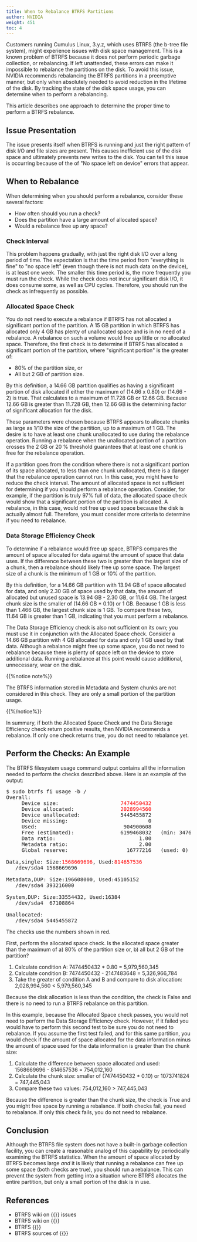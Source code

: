 ```yaml
---
title: When to Rebalance BTRFS Partitions
author: NVIDIA
weight: 451
toc: 4
---
```


Customers running Cumulus Linux, 3.y.z, which uses BTRFS (the b-tree file system), might experience issues with disk space management. This is a known problem of BTRFS because it does not perform periodic garbage collection, or rebalancing. If left unattended, these errors can make it impossible to rebalance the partitions on the disk. To avoid this issue, NVIDIA recommends rebalancing the BTRFS partitions in a preemptive manner, but only when absolutely needed to avoid reduction in the lifetime of the disk. By tracking the state of the disk space usage, you can determine when to perform a rebalancing.

This article describes one approach to determine the proper time to perform a BTRFS rebalance.

## Issue Presentation

The issue presents itself when BTRFS is running and just the right pattern of disk I/O and file sizes are present. This causes inefficient use of the disk space and ultimately prevents new writes to the disk. You can tell this issue is occurring because of the of "No space left on device" errors that appear.

## When to Rebalance

When determining when you should perform a rebalance, consider these several factors:

- How often should you run a check?
- Does the partition have a large amount of allocated space?
- Would a rebalance free up any space?

### Check Interval

This problem happens gradually, with just the right disk I/O over a long period of time. The expectation is that the time period from "everything is fine" to "no space left" (even though there is not much data on the device), is at least one week. The smaller this time period is, the more frequently you must run the check. While the check does not incur significant disk I/O, it does consume some, as well as CPU cycles. Therefore, you should run the check as infrequently as possible.

### Allocated Space Check

You do not need to execute a rebalance if BTRFS has not allocated a significant portion of the partition. A 15 GB partition in which BTRFS has allocated only 4 GB has plenty of unallocated space and is in no need of a rebalance. A rebalance on such a volume would free up little or no allocated space. Therefore, the first check is to determine if BTRFS has allocated a significant portion of the partition, where "significant portion" is the greater of:

- 80% of the partition size, or
- All but 2 GB of partition size.

By this definition, a 14.66 GB partition qualifies as having a significant portion of disk allocated if either the maximum of (14.66 x 0.80) or (14.66 - 2) is true. That calculates to a maximum of 11.728 GB or 12.66 GB. Because 12.66 GB is greater than 11.728 GB, then 12.66 GB is the determining factor of significant allocation for the disk.
<!-- vale off -->
These parameters were chosen because BTRFS appears to allocate chunks as large as 1/10 the size of the partition, up to a maximum of 1 GB. The desire is to have at least one chunk unallocated to use during the rebalance operation. Running a rebalance when the unallocated portion of a partition crosses the 2 GB or 20 % threshold guarantees that at least one chunk is free for the rebalance operation.

If a partition goes from the condition where there is not a significant portion of its space allocated, to less than one chunk unallocated, there is a danger that the rebalance operation cannot run. In this case, you might have to reduce the check interval. The amount of allocated space is not sufficient for determining if you should perform a rebalance operation. Consider, for example, if the partition is truly 97% full of data, the allocated space check would show that a significant portion of the partition is allocated. A rebalance, in this case, would not free up used space because the disk is actually almost full. Therefore, you must consider more criteria to determine if you need to rebalance.
<!-- vale on -->
### Data Storage Efficiency Check

To determine if a rebalance would free up space, BTRFS compares the amount of space allocated for data against the amount of space that data uses. If the difference between these two is greater than the largest size of a chunk, then a rebalance should likely free up some space. The largest size of a chunk is the minimum of 1 GB or 10% of the partition.

By this definition, for a 14.66 GB partition with 13.94 GB of space allocated for data, and only 2.30 GB of space used by that data, the amount of allocated but unused space is 13.94 GB - 2.30 GB, or 11.64 GB. The largest chunk size is the smaller of (14.66 GB \* 0.10) or 1 GB. Because 1 GB is less than 1.466 GB, the largest chunk size is 1 GB. To compare these two, 11.64 GB is greater than 1 GB, indicating that you must perform a rebalance.

The Data Storage Efficiency check is also not sufficient on its own; you must use it in conjunction with the Allocated Space check. Consider a 14.66 GB partition with 4 GB allocated for data and only 1 GB used by that data. Although a rebalance might free up some space, you do not need to rebalance because there is plenty of space left on the device to store additional data. Running a rebalance at this point would cause additional, unnecessary, wear on the disk.

{{%notice note%}}

The BTRFS information stored in Metadata and System chunks are not considered in this check. They are only a small portion of the partition usage.

{{%/notice%}}

In summary, if both the Allocated Space Check and the Data Storage Efficiency check return positive results, then NVIDIA recommends a rebalance. If only one check returns true, you do not need to rebalance yet.

## Perform the Checks: An Example

The BTRFS filesystem usage command output contains all the information needed to perform the checks described above. Here is an example of the output:

<pre>$ sudo btrfs fi usage -b /
Overall:
     Device size:                    <span style="color: red";>7474450432</span>
     Device allocated:               <span style="color: red";>2028994560</span>
     Device unallocated:             5445455872
     Device missing:                          0
     Used:                            904900608
     Free (estimated):               6199468032   (min: 3476740096)
     Data ratio:                           1.00
     Metadata ratio:                       2.00
     Global reserve:                   16777216   (used: 0)

Data,single: Size:<span style="color: red";>1568669696</span>, Used:<span style="color: red";>814657536</span>
   /dev/sda4 1568669696

Metadata,DUP: Size:196608000, Used:45105152
   /dev/sda4 393216000

System,DUP: Size:33554432, Used:16384
   /dev/sda4  67108864

Unallocated:
   /dev/sda4 5445455872
</pre>

The checks use the numbers shown in red.

First, perform the allocated space check. Is the allocated space greater than the maximum of a) 80% of the partition size or, b) all but 2 GB of the partition?

1. Calculate condition A: 7474450432 \* 0.80 = 5,979,560,345
2. Calculate condition B: 7474450432 - 2147483648 = 5,326,966,784
3. Take the greater of condition A and B and compare to disk allocation: 2,028,994,560 \< 5,979,560,345

Because the disk allocation is less than the condition, the check is False and there is no need to run a BTRFS rebalance on this partition.

In this example, because the Allocated Space check passes, you would not need to perform the Data Storage Efficiency check. However, if it failed you would have to perform this second test to be sure you do not need to rebalance. If you assume the first test failed, and for this same partition, you would check if the amount of space allocated for the data information minus the amount of space used for the data information is greater than the chunk size:

1. Calculate the difference between space allocated and used: 1568669696 - 814657536 = 754,012,160
2. Calculate the chunk size: smaller of (7474450432 \* 0.10) or 1073741824 = 747,445,043
3. Compare these two values: 754,012,160 \> 747,445,043

Because the difference is greater than the chunk size, the check is True and you might free space by running a rebalance. If both checks fail, you need to rebalance. If only this check fails, you do not need to rebalance.

## Conclusion

Although the BTRFS file system does not have a built-in garbage collection facility, you can create a reasonable analog of this capability by periodically examining the BTRFS statistics. When the amount of space allocated by BTRFS becomes large *and* it is likely that running a rebalance can free up some space (both checks are true), you should run a rebalance. This can prevent the system from getting into a situation where BTRFS allocates the entire partition, but only a small portion of the disk is in use.

## References

- BTRFS wiki on {{<exlink url="https://btrfs.wiki.kernel.org/index.php/FAQ#Help.21_I_ran_out_of_disk_space.21" text="out of disk space">}} issues
- BTRFS wiki on {{<exlink url="https://btrfs.wiki.kernel.org/index.php/Balance_Filters" text="balance filters">}}
- BTRFS  {{<exlink url="https://btrfs.wiki.kernel.org/index.php/Glossary" text="glossary">}}
- BTRFS sources of  {{<exlink url="https://btrfs.wiki.kernel.org/index.php/Main_Page#Guides_and_usage_information" text="documentation">}}
